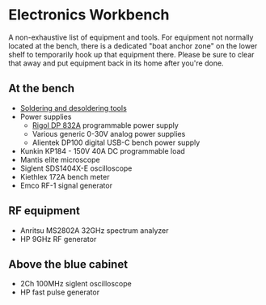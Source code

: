 # Electronics Workbench

A non-exhaustive list of equipment and tools.  For equipment not normally located at the bench, 
there is a dedicated "boat anchor zone" on the lower shelf to temporarily hook up that equipment
there.  Please be sure to clear that away and put equipment back in its home after you're done.

## At the bench

* [Soldering and desoldering tools](/tools/soldering)
* Power supplies
  * [Rigol DP 832A](/manuals/electronics/dp800a_userguide_en.pdf) programmable power supply
  * Various generic 0-30V analog power supplies
  * Alientek DP100 digital USB-C bench power supply
* Kunkin KP184 - 150V 40A DC programmable load
* Mantis elite microscope
* Siglent SDS1404X-E oscilloscope
* Kiethlex 172A bench meter
* Emco RF-1 signal generator

## RF equipment

* Anritsu MS2802A 32GHz spectrum analyzer
* HP 9GHz RF generator
 
## Above the blue cabinet

* 2Ch 100MHz siglent oscilloscope
* HP fast pulse generator
